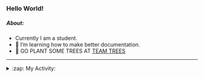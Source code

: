 ### Hello World!

##### About:
- Currently I am a student.
- 🌱 I’m learning how to make better documentation.
- 🌱 GO PLANT SOME TREES AT [TEAM TREES](https://teamtrees.org/)

---
<details>
  <summary>:zap: My Activity:</summary>
  
<!--START_SECTION:waka-->
![Code Time](http://img.shields.io/badge/Code%20Time-1%2C165%20hrs%2052%20mins-blue)

**I'm a Night 🦉** 

```text
🌞 Morning                1900 commits        ███░░░░░░░░░░░░░░░░░░░░░░   10.12 % 
🌆 Daytime                6380 commits        ████████░░░░░░░░░░░░░░░░░   33.98 % 
🌃 Evening                5354 commits        ███████░░░░░░░░░░░░░░░░░░   28.52 % 
🌙 Night                  5140 commits        ███████░░░░░░░░░░░░░░░░░░   27.38 % 
```
📅 **I'm Most Productive on Wednesday** 

```text
Monday                   2653 commits        ████░░░░░░░░░░░░░░░░░░░░░   14.13 % 
Tuesday                  2571 commits        ███░░░░░░░░░░░░░░░░░░░░░░   13.69 % 
Wednesday                4390 commits        ██████░░░░░░░░░░░░░░░░░░░   23.38 % 
Thursday                 2424 commits        ███░░░░░░░░░░░░░░░░░░░░░░   12.91 % 
Friday                   1942 commits        ███░░░░░░░░░░░░░░░░░░░░░░   10.34 % 
Saturday                 1643 commits        ██░░░░░░░░░░░░░░░░░░░░░░░   08.75 % 
Sunday                   3151 commits        ████░░░░░░░░░░░░░░░░░░░░░   16.78 % 
```


📊 **This Week I Spent My Time On** 

```text
🔥 Editors: 
IntelliJ                 5 hrs 36 mins       █████████████████████████   100.00 % 

🐱‍💻 Projects: 
intro                    5 hrs 29 mins       █████████████████████████   98.03 % 
Unknown Project          5 mins              ░░░░░░░░░░░░░░░░░░░░░░░░░   01.77 % 
android-demo             0 secs              ░░░░░░░░░░░░░░░░░░░░░░░░░   00.20 % 
```


 Last Updated on 23/08/2023 17:10:15 UTC
<!--END_SECTION:waka-->
</details>
